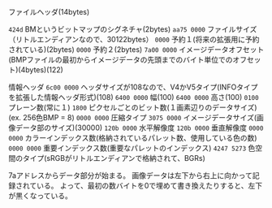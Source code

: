 ファイルヘッダ(14bytes)

`424d` BMというビットマップのシグネチャ(2bytes)
`aa75 0000` ファイルサイズ（リトルエンディアンなので、30122bytes）
`0000` 予約１(将来の拡張用に予約されている)(2bytes)
`0000` 予約２(2bytes)
`7a00 0000` イメージデータオフセット(BMPファイルの最初からイメージデータの先頭までのバイト単位でのオフセット)(4bytes)(122)

情報ヘッダ
`6c00 0000` ヘッダサイズが108なので、V4かV5タイプ(INFOタイプを拡張した情報ヘッダ形式)(108)
`6400 0000` 幅(100)
`6400 0000` 高さ(100)
`0100` プレーン数(常に１)
`1800` ピクセルごとのビット数(１画素辺りのデータサイズ)(ex. 256色BMP = 8)
`0000 0000` 圧縮タイプ
`3075 0000` イメージデータサイズ(画像データ部のサイズ)(30000)
`120b 0000` 水平解像度
`120b 0000` 垂直解像度
`0000 0000` カラーインデックス数(格納されているパレット数、使用している色の数)
`0000 0000` 重要インデックス数(重要なパレットのインデックス)
`4247 5273` 色空間のタイプ(sRGBがリトルエンディアンで格納されて、BGRs)


7aアドレスからデータ部分が始まる。
画像データは左下から右上に向かって記録されている。
よって、最初の数バイトを0で埋めて書き換えたりすると、左下が黒くなっている。
